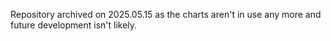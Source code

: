 Repository archived on 2025.05.15 as the charts aren't in use any more and future development isn't likely.
